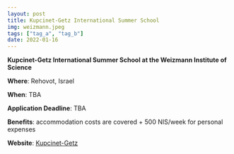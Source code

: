 ```yaml
---
layout: post
title: Kupcinet-Getz International Summer School 
img: weizmann.jpeg
tags: ["tag_a", "tag_b"]
date: 2022-01-16
---
```


**Kupcinet-Getz International Summer School at the Weizmann Institute of Science**

**Where**: Rehovot, Israel  

**When**: TBA

**Application Deadline**: TBA

**Benefits**: accommodation costs are covered + 500 NIS/week for personal expenses

**Website**: [Kupcinet-Getz](https://www.weizmann.ac.il/feinberg/admissions/kupcinet-getz-international-summer-school/about-program-0)


